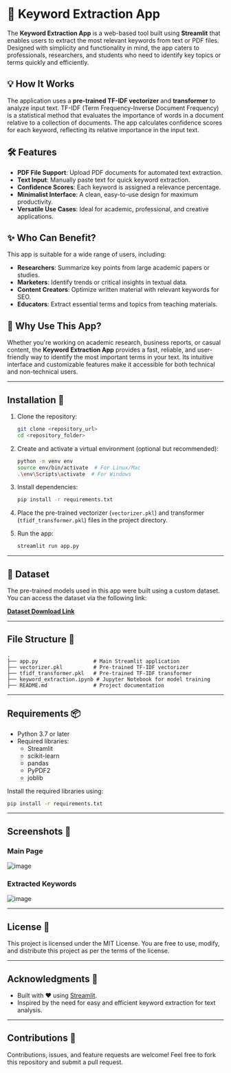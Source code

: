 # 🔑 Keyword Extraction App

The **Keyword Extraction App** is a web-based tool built using **Streamlit** that enables users to extract the most relevant keywords from text or PDF files. Designed with simplicity and functionality in mind, the app caters to professionals, researchers, and students who need to identify key topics or terms quickly and efficiently.

## 💡 How It Works

The application uses a **pre-trained TF-IDF vectorizer** and **transformer** to analyze input text. TF-IDF (Term Frequency-Inverse Document Frequency) is a statistical method that evaluates the importance of words in a document relative to a collection of documents. The app calculates confidence scores for each keyword, reflecting its relative importance in the input text.

## 🛠️ Features

- **PDF File Support**: Upload PDF documents for automated text extraction.
- **Text Input**: Manually paste text for quick keyword extraction.
- **Confidence Scores**: Each keyword is assigned a relevance percentage.
- **Minimalist Interface**: A clean, easy-to-use design for maximum productivity.
- **Versatile Use Cases**: Ideal for academic, professional, and creative applications.

## ✨ Who Can Benefit?

This app is suitable for a wide range of users, including:
- **Researchers**: Summarize key points from large academic papers or studies.
- **Marketers**: Identify trends or critical insights in textual data.
- **Content Creators**: Optimize written material with relevant keywords for SEO.
- **Educators**: Extract essential terms and topics from teaching materials.

## 🎯 Why Use This App?

Whether you're working on academic research, business reports, or casual content, the **Keyword Extraction App** provides a fast, reliable, and user-friendly way to identify the most important terms in your text. Its intuitive interface and customizable features make it accessible for both technical and non-technical users.

---

## Installation 🚀

1. Clone the repository:
   ```bash
   git clone <repository_url>
   cd <repository_folder>
   ```

2. Create and activate a virtual environment (optional but recommended):
   ```bash
   python -m venv env
   source env/bin/activate  # For Linux/Mac
   .\env\Scripts\activate  # For Windows
   ```

3. Install dependencies:
   ```bash
   pip install -r requirements.txt
   ```

4. Place the pre-trained vectorizer (`vectorizer.pkl`) and transformer (`tfidf_transformer.pkl`) files in the project directory.

5. Run the app:
   ```bash
   streamlit run app.py
   ```

---

## 📂 Dataset

The pre-trained models used in this app were built using a custom dataset. You can access the dataset via the following link:

**[Dataset Download Link](https://drive.google.com/file/d/1d8q1bUiAgG32XIBaPddOOCPlShyj9R1b/view?usp=sharing)**


---

## File Structure 📂

```
.
├── app.py                  # Main Streamlit application
├── vectorizer.pkl          # Pre-trained TF-IDF vectorizer
├── tfidf_transformer.pkl   # Pre-trained TF-IDF transformer
├── keyword_extraction.ipynb # Jupyter Notebook for model training
├── README.md               # Project documentation
```

---

## Requirements 📦

- Python 3.7 or later
- Required libraries:
  - Streamlit
  - scikit-learn
  - pandas
  - PyPDF2
  - joblib

Install the required libraries using:
```bash
pip install -r requirements.txt
```

---

## Screenshots 📸

### Main Page
![image](https://github.com/user-attachments/assets/106e4e5a-9713-4bc9-aa85-157a287b8d25)


### Extracted Keywords
![image](https://github.com/user-attachments/assets/72dba38d-bed0-4781-ae2f-9cb99a07309c)


---

## License 📜

This project is licensed under the MIT License. You are free to use, modify, and distribute this project as per the terms of the license.

---

## Acknowledgments 🙌

- Built with ❤️ using [Streamlit](https://streamlit.io/).
- Inspired by the need for easy and efficient keyword extraction for text analysis.

---

## Contributions 🤝

Contributions, issues, and feature requests are welcome! Feel free to fork this repository and submit a pull request.

